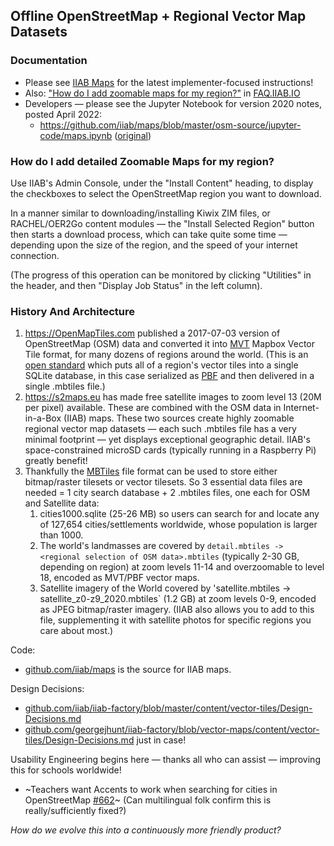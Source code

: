 ## Offline OpenStreetMap + Regional Vector Map Datasets

### Documentation

- Please see [IIAB Maps](https://github.com/iiab/iiab/wiki/IIAB-Maps) for the latest implementer-focused instructions!
- Also: ["How do I add zoomable maps for my region?"](https://wiki.iiab.io/go/FAQ#How_do_I_add_zoomable_maps_for_my_region.3F) in [FAQ.IIAB.IO](https://wiki.iiab.io/go/FAQ)
- Developers — please see the Jupyter Notebook for version 2020 notes, posted April 2022:
  - https://github.com/iiab/maps/blob/master/osm-source/jupyter-code/maps.ipynb ([original](https://github.com/georgejhunt/maps/blob/maps7.3/osm-source/jupyter-code/maps.ipynb))

### How do I add detailed Zoomable Maps for my region?

Use IIAB's Admin Console, under the "Install Content" heading, to display the checkboxes to select the OpenStreetMap region you want to download.

In a manner similar to downloading/installing Kiwix ZIM files, or RACHEL/OER2Go content modules &mdash; the "Install Selected Region" button then starts a download process, which can take quite some time &mdash; depending upon the size of the region, and the speed of your internet connection.

(The progress of this operation can be monitored by clicking "Utilities" in the header, and then "Display Job Status" in the left column).

### History And Architecture

1. https://OpenMapTiles.com published a 2017-07-03 version of OpenStreetMap (OSM) data and converted it into [MVT](https://www.mapbox.com/vector-tiles/) Mapbox Vector Tile format, for many dozens of regions around the world.  (This is an [open standard](https://www.mapbox.com/vector-tiles/specification/) which puts all of a region's vector tiles into a single SQLite database, in this case serialized as [PBF](https://wiki.openstreetmap.org/wiki/PBF_Format) and then delivered in a single .mbtiles file.)
2. https://s2maps.eu has made free satellite images to zoom level 13 (20M per  pixel) available. These are combined with the OSM data in Internet-in-a-Box (IIAB) maps.  These two sources create highly zoomable regional vector map datasets &mdash; each such .mbtiles file has a very minimal footprint &mdash; yet displays exceptional geographic detail.  IIAB's space-constrained microSD cards (typically running in a Raspberry Pi) greatly benefit!
3. Thankfully the [MBTiles](https://github.com/mapbox/mbtiles-spec) file format can be used to store either bitmap/raster tilesets or vector tilesets.  So 3 essential data files are needed = 1 city search database + 2 .mbtiles files, one each for OSM and Satellite data:
   1. cities1000.sqlite (25-26 MB) so users can search for and locate any of 127,654 cities/settlements worldwide, whose population is larger than 1000.
   2. The world's landmasses are covered by `detail.mbtiles -> <regional selection of OSM data>.mbtiles` (typically 2-30 GB, depending on region) at zoom levels 11-14 and overzoomable to level 18, encoded as MVT/PBF vector maps.
   3. Satellite imagery of the World covered by 'satellite.mbtiles -> satellite_z0-z9_2020.mbtiles` (1.2 GB) at zoom levels 0-9, encoded as JPEG bitmap/raster imagery.  (IIAB also allows you to add to this file, supplementing it with satellite photos for specific regions you care about most.)

Code:
  - [github.com/iiab/maps](https://github.com/iiab/maps) is the source for IIAB maps.

Design Decisions:
  - [github.com/iiab/iiab-factory/blob/master/content/vector-tiles/Design-Decisions.md](https://github.com/iiab/iiab-factory/blob/master/content/vector-tiles/Design-Decisions.md)
  - [github.com/georgejhunt/iiab-factory/blob/vector-maps/content/vector-tiles/Design-Decisions.md](https://github.com/georgejhunt/iiab-factory/blob/vector-maps/content/vector-tiles/Design-Decisions.md) just in case!

Usability Engineering begins here &mdash; thanks all who can assist &mdash; improving this for schools worldwide!
  - ~Teachers want Accents to work when searching for cities in OpenStreetMap [#662](https://github.com/iiab/iiab/issues/662)~ (Can multilingual folk confirm this is really/sufficiently fixed?)

_How do we evolve this into a continuously more friendly product?_
